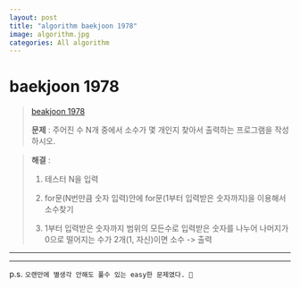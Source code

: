 ```yaml
---  
layout: post  
title: "algorithm baekjoon 1978"  
image: algorithm.jpg  
categories: All algorithm  
---  
```


# baekjoon 1978  

> [beakjoon 1978](https://www.acmicpc.net/problem/1978)  
>   
> **문제** : 주어진 수 N개 중에서 소수가 몇 개인지 찾아서 출력하는 프로그램을 작성하시오.

> **해결** :  
> 1. 테스터 N을 입력  
> 
> 2. for문(N번만큼 숫자 입력)안에 for문(1부터 입력받은 숫자까지)을 이용해서 소수찾기
> 
> 3. 1부터 입력받은 숫자까지 범위의 모든수로 입력받은 숫자를 나누어 나머지가 0으로 떨어지는 수가 2개(1, 자신)이면 소수 -> 출력  

---  

<script src="https://gist.github.com/nnlog/443bef441bf9250c57955da2731a14d0.js"></script>  

---   

p.s. `오랜만에 별생각 안해도 풀수 있는 easy한 문제였다. 🥱`